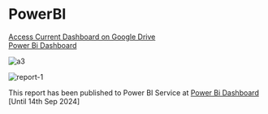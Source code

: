 # PowerBI
<a href=https://drive.google.com/file/d/1Foy7vRbZ6dfcg6MfjCW_ybgOEypXhxGI/view?usp>Access Current Dashboard on Google Drive</a> <br>
<a href=https://shorturl.at/qstFP> Power Bi Dashboard </a>

![a3](https://github.com/user-attachments/assets/5bfa9cae-a778-4b6f-b938-8c10baee7dd7)



![report-1](https://github.com/user-attachments/assets/c49db24e-90dc-4928-8262-89a1c3b72a74)

This report has been published to Power BI Service at <a href="https://app.powerbi.com/groups/me/reports/f74bf027-54aa-4fd1-abf3-925548fdc7bc?ctid=c2f90710-3741-48e7-b58c-40fb84092b24&pbi_source=linkShare&bookmarkGuid=1f8780c5-b672-4bf8-9795-abe1a256770a" > Power Bi Dashboard </a> [Until 14th Sep 2024]

